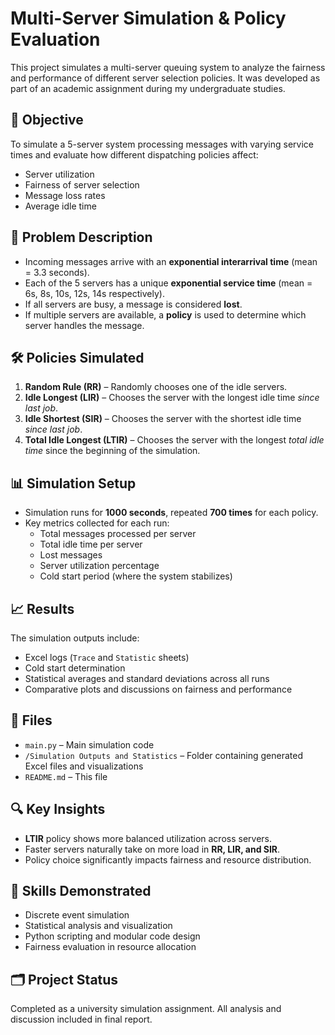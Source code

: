 # Multi-Server Simulation & Policy Evaluation

This project simulates a multi-server queuing system to analyze the fairness and performance of different server selection policies. It was developed as part of an academic assignment during my undergraduate studies.

## 📌 Objective

To simulate a 5-server system processing messages with varying service times and evaluate how different dispatching policies affect:

- Server utilization
- Fairness of server selection
- Message loss rates
- Average idle time

## 🧩 Problem Description

- Incoming messages arrive with an **exponential interarrival time** (mean = 3.3 seconds).
- Each of the 5 servers has a unique **exponential service time** (mean = 6s, 8s, 10s, 12s, 14s respectively).
- If all servers are busy, a message is considered **lost**.
- If multiple servers are available, a **policy** is used to determine which server handles the message.

## 🛠️ Policies Simulated

1. **Random Rule (RR)** – Randomly chooses one of the idle servers.
2. **Idle Longest (LIR)** – Chooses the server with the longest idle time *since last job*.
3. **Idle Shortest (SIR)** – Chooses the server with the shortest idle time *since last job*.
4. **Total Idle Longest (LTIR)** – Chooses the server with the longest *total idle time* since the beginning of the simulation.

## 📊 Simulation Setup

- Simulation runs for **1000 seconds**, repeated **700 times** for each policy.
- Key metrics collected for each run:
  - Total messages processed per server
  - Total idle time per server
  - Lost messages
  - Server utilization percentage
  - Cold start period (where the system stabilizes)

## 📈 Results

The simulation outputs include:
- Excel logs (`Trace` and `Statistic` sheets)
- Cold start determination
- Statistical averages and standard deviations across all runs
- Comparative plots and discussions on fairness and performance

## 📁 Files

- `main.py` – Main simulation code
- `/Simulation Outputs and Statistics` – Folder containing generated Excel files and visualizations
- `README.md` – This file

## 🔍 Key Insights

- **LTIR** policy shows more balanced utilization across servers.
- Faster servers naturally take on more load in **RR, LIR, and SIR**.
- Policy choice significantly impacts fairness and resource distribution.

## 🧠 Skills Demonstrated

- Discrete event simulation
- Statistical analysis and visualization
- Python scripting and modular code design
- Fairness evaluation in resource allocation

## 🗂️ Project Status

Completed as a university simulation assignment. All analysis and discussion included in final report.

